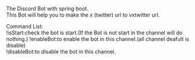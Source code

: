 The Discord Bot with spring boot.  
This Bot will help you to make the x (twitter) url to vxtwitter url.  

Command List:  
!isStart:check the bot is start.(If the Bot is not start in the channel will do nothing.)
!enableBot:to enable the bot in this channel.(all channel deafult is disable)  
!disableBot:to disable the bot in this channel.  
